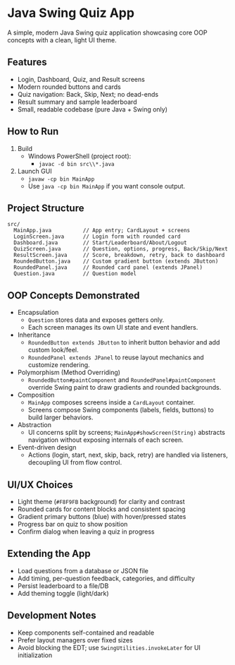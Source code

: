 Java Swing Quiz App
===================

A simple, modern Java Swing quiz application showcasing core OOP concepts with a clean, light UI theme.

Features
--------
- Login, Dashboard, Quiz, and Result screens
- Modern rounded buttons and cards
- Quiz navigation: Back, Skip, Next; no dead-ends
- Result summary and sample leaderboard
- Small, readable codebase (pure Java + Swing only)

How to Run
----------
1. Build
   - Windows PowerShell (project root):
     - `javac -d bin src\\*.java`
2. Launch GUI
   - `javaw -cp bin MainApp`
   - Use `java -cp bin MainApp` if you want console output.

Project Structure
-----------------
```
src/
  MainApp.java          // App entry; CardLayout + screens
  LoginScreen.java      // Login form with rounded card
  Dashboard.java        // Start/Leaderboard/About/Logout
  QuizScreen.java       // Question, options, progress, Back/Skip/Next
  ResultScreen.java     // Score, breakdown, retry, back to dashboard
  RoundedButton.java    // Custom gradient button (extends JButton)
  RoundedPanel.java     // Rounded card panel (extends JPanel)
  Question.java         // Question model
```

OOP Concepts Demonstrated
-------------------------
- Encapsulation
  - `Question` stores data and exposes getters only.
  - Each screen manages its own UI state and event handlers.
- Inheritance
  - `RoundedButton extends JButton` to inherit button behavior and add custom look/feel.
  - `RoundedPanel extends JPanel` to reuse layout mechanics and customize rendering.
- Polymorphism (Method Overriding)
  - `RoundedButton#paintComponent` and `RoundedPanel#paintComponent` override Swing paint to draw gradients and rounded backgrounds.
- Composition
  - `MainApp` composes screens inside a `CardLayout` container.
  - Screens compose Swing components (labels, fields, buttons) to build larger behaviors.
- Abstraction
  - UI concerns split by screens; `MainApp#showScreen(String)` abstracts navigation without exposing internals of each screen.
- Event-driven design
  - Actions (login, start, next, skip, back, retry) are handled via listeners, decoupling UI from flow control.

UI/UX Choices
-------------
- Light theme (`#F8F9FB` background) for clarity and contrast
- Rounded cards for content blocks and consistent spacing
- Gradient primary buttons (blue) with hover/pressed states
- Progress bar on quiz to show position
- Confirm dialog when leaving a quiz in progress

Extending the App
-----------------
- Load questions from a database or JSON file
- Add timing, per-question feedback, categories, and difficulty
- Persist leaderboard to a file/DB
- Add theming toggle (light/dark)

Development Notes
-----------------
- Keep components self-contained and readable
- Prefer layout managers over fixed sizes
- Avoid blocking the EDT; use `SwingUtilities.invokeLater` for UI initialization




